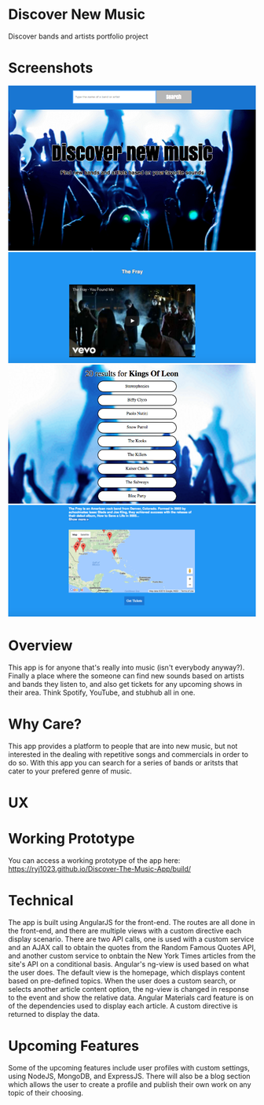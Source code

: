 <h1>Discover New Music</h1>

Discover bands and artists portfolio project

<h1>Screenshots</h1>

![Screenshot](https://github.com/ryj1023/Discover-The-Music-App/blob/master/Screenshot3.png)
![Screenshot](https://github.com/ryj1023/Discover-The-Music-App/blob/master/ScreenShot1.png)
![Screenshot](https://github.com/ryj1023/Discover-The-Music-App/blob/master/ScreenShot2.png)
![Screenshot](https://github.com/ryj1023/Discover-The-Music-App/blob/master/Screenshot4.png)

<h1>Overview</h1>

This app is for anyone that's really into music (isn't everybody anyway?). Finally a place where the someone can find new sounds based on artists and bands they listen to, and also get tickets for any upcoming shows in their area. Think Spotify, YouTube, and stubhub all in one. 

<h1>Why Care?</h1>

This app provides a platform to people that are into new music, but not interested in the dealing with repetitive songs and commercials in order to do so. With this app you can search for a series of bands or aritsts that cater to your prefered genre of music.

<h1>UX</h1>


<h1>Working Prototype</h1>

You can access a working prototype of the app here: https://ryj1023.github.io/Discover-The-Music-App/build/

<h1>Technical</h1>

The app is built using AngularJS for the front-end. The routes are all done in the front-end, and there are multiple views with a custom directive each display scenario. There are two API calls, one is used with a custom service and an AJAX call to obtain the quotes from the Random Famous Quotes API, and another custom service to onbtain the New York Times articles from the site's API on a conditional basis. Angular's ng-view is used based on what the user does. The default view is the homepage, which displays content based on pre-defined topics. When the user does a custom search, or selects another article content option, the ng-view is changed in response to the event and show the relative data. Angular Materials card feature is on of the dependencies used to display each article. A custom directive is returned to display the data. 

<h1>Upcoming Features</h1>

Some of the upcoming features include user profiles with custom settings, using NodeJS, MongoDB, and ExpressJS. There will also be a blog section which allows the user to create a profile and publish their own work on any topic of their choosing. 
